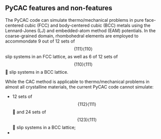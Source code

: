 ## PyCAC features and non-features

The PyCAC code can simulate thermo/mechanical problems in pure face-centered cubic (FCC) and body-centered cubic (BCC) metals using the Lennard-Jones (LJ) and embedded-atom method (EAM) potentials. In the coarse-grained domain, rhombohedral elements are employed to accommondate 9 out of 12 sets of $$\{111\}\left<110\right>$$ slip systems in an FCC lattice, as well as 6 of 12 sets of $$\{110\}\left<111\right>$$ slip systems in a BCC lattice.

While the CAC method is applicable to thermo/mechanical problems in almost all crystalline materials, the current PyCAC code cannot simulate:

* 12 sets of $$\{112\}\left<111\right>$$ and 24 sets
of $$\{123\}\left<111\right>$$ slip systems in a BCC lattice;
* 

